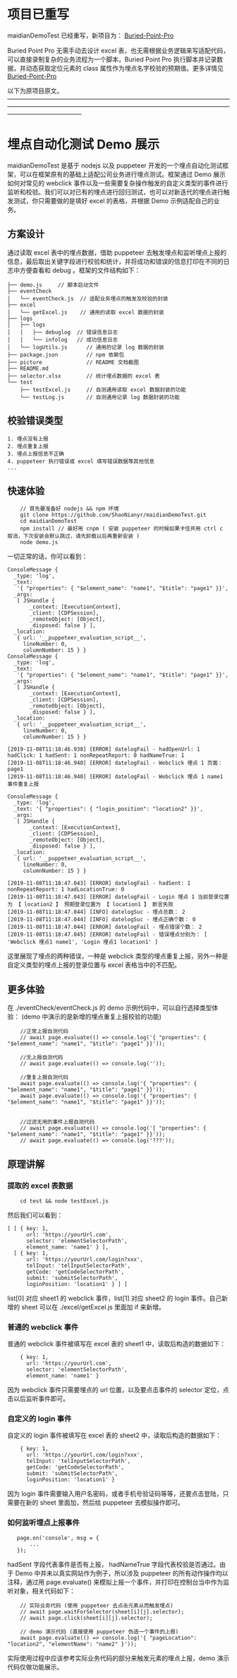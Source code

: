 # 项目已重写
maidianDemoTest 已经重写，新项目为： [Buried-Point-Pro](https://github.com/ShaoNianyr/Buried-Point-Pro)

Buried Point Pro 无需手动去设计 excel 表，也无需根据业务逻辑来写适配代码，可以直接录制复杂的业务流程为一个脚本，Buried Point Pro 执行脚本并记录数据，并动态获取定位元素的 class 属性作为埋点名字校验的预期值。更多详情见 [Buried-Point-Pro](https://github.com/ShaoNianyr/Buried-Point-Pro)

以下为原项目原文。
————————————————————————————————————————————————————————————————————————————————————

# 埋点自动化测试 Demo 展示

maidianDemoTest 是基于 nodejs 以及 puppeteer 开发的一个埋点自动化测试框架，可以在框架原有的基础上适配公司业务进行埋点测试。框架通过 Demo 展示如何对常见的 webclick 事件以及一些需要复杂操作触发的自定义类型的事件进行监听和校验。我们可以对已有的埋点进行回归测试，也可以对新迭代的埋点进行触发测试，你只需要做的是填好 excel 的表格，并根据 Demo 示例适配自己的业务。

## 方案设计

通过读取 excel 表中的埋点数据，借助 puppeteer 去触发埋点和监听埋点上报的信息，最后取出关键字段进行校验和统计，并将成功和错误的信息打印在不同的日志中方便查看和 debug 。框架的文件结构如下：

```
├── demo.js     // 脚本启动文件
├── eventCheck
│   └── eventCheck.js  // 适配业务埋点的触发及校验的封装
├── excel
│   └── getExcel.js    // 通用的读取 excel 数据的封装
├── logs
│   ├── logs
│   │   ├── debuglog  // 错误信息日志
│   │   └── infolog   // 成功信息日志
│   └── logUtils.js      // 通用的记录 log 数据的封装
├── package.json         // npm 依赖包
├── picture              // README 文档截图
├── README.md
├── selector.xlsx        // 统计埋点数据的 excel 表
└── test
    ├── testExcel.js     // 自测通用读取 excel 数据封装的功能
    └── testLog.js       // 自测通用记录 log 数据封装的功能

```
## 校验错误类型

    1. 埋点没有上报
    2. 埋点重复上报
    3. 埋点上报信息不正确
    4. puppeteer 执行错误或 excel 填写错误数据等其他信息
    ...

## 快速体验

```
    // 首先要准备好 nodejs && npm 环境
    git clone https://github.com/ShaoNianyr/maidianDemoTest.git
    cd maidianDemoTest
    npm install // 最好用 cnpm ( 安装 puppeteer 的时候如果卡住并用 ctrl c 取消，下次安装会默认跳过，请先卸载以后再重新安装 )
    node demo.js 
```

一切正常的话，你可以看到：

```
ConsoleMessage {
  _type: 'log',
  _text:
   '{ "properties": { "$element_name": "name1", "$title": "page1" }}',
  _args:
   [ JSHandle {
       _context: [ExecutionContext],
       _client: [CDPSession],
       _remoteObject: [Object],
       _disposed: false } ],
  _location:
   { url: '__puppeteer_evaluation_script__',
     lineNumber: 0,
     columnNumber: 15 } }
ConsoleMessage {
  _type: 'log',
  _text:
   '{ "properties": { "$element_name": "name1", "$title": "page1" }}',
  _args:
   [ JSHandle {
       _context: [ExecutionContext],
       _client: [CDPSession],
       _remoteObject: [Object],
       _disposed: false } ],
  _location:
   { url: '__puppeteer_evaluation_script__',
     lineNumber: 0,
     columnNumber: 15 } }
     
[2019-11-08T11:18:46.938] [ERROR] datelogFail - hadOpenUrl: 1 hadClick: 1 hadSent: 1 nonRepeatReport: 0 hadNameTrue: 1  
[2019-11-08T11:18:46.940] [ERROR] datelogFail - Webclick 埋点 1 页面： page1
[2019-11-08T11:18:46.940] [ERROR] datelogFail - Webclick 埋点 1 name1 事件重复上报

ConsoleMessage {
  _type: 'log',
  _text: '{ "properties": { "login_position": "location2" }}',
  _args:
   [ JSHandle {
       _context: [ExecutionContext],
       _client: [CDPSession],
       _remoteObject: [Object],
       _disposed: false } ],
  _location:
   { url: '__puppeteer_evaluation_script__',
     lineNumber: 0,
     columnNumber: 15 } }

[2019-11-08T11:18:47.043] [ERROR] datelogFail - hadSent: 1 nonRepeatReport: 1 hadLocationTrue: 0
[2019-11-08T11:18:47.043] [ERROR] datelogFail - Login 埋点 1 当前登录位置为 【 location2 】 预期登录位置为 【 location1 】 断言失败
[2019-11-08T11:18:47.044] [INFO] datelogSuc - 埋点总数： 2
[2019-11-08T11:18:47.044] [INFO] datelogSuc - 埋点正确个数： 0
[2019-11-08T11:18:47.044] [ERROR] datelogFail - 埋点错误个数： 2
[2019-11-08T11:18:47.045] [ERROR] datelogFail - 错误埋点分别为： [ 'Webclick 埋点1 name1', 'Login 埋点1 location1' ]
```

这里展现了埋点的两种错误，一种是 webclick 类型的埋点重复上报，另外一种是自定义类型的埋点上报的登录位置与 excel 表格当中的不匹配。

## 更多体验

在 ./eventCheck/eventCheck.js 的 demo 示例代码中，可以自行选择类型体验：
(demo 中演示的是新增的埋点重复上报校验的功能)

```
    //正常上报自测代码
    // await page.evaluate(() => console.log('{ "properties": { "$element_name": "name1", "$title": "page1" }}'));
    
    //无上报自测代码
    // await page.evaluate(() => console.log(''));
    
    //重复上报自测代码
    await page.evaluate(() => console.log('{ "properties": { "$element_name": "name1", "$title": "page1" }}'));
    await page.evaluate(() => console.log('{ "properties": { "$element_name": "name1", "$title": "page1" }}'));
                            
                           
    //过滤无用的事件上报自测代码
    // await page.evaluate(() => console.log('{ "properties": { "$element_name": "name1", "$title": "page1" }}'));
    // await page.evaluate(() => console.log('???'));
```


## 原理讲解

### 提取的 excel 表数据

```
    cd test && node testExcel.js
```

然后我们可以看到：

```
[ [ { key: 1,
      url: 'https://yourUrl.com',
      selector: 'elementSelectorPath',
      element_name: 'name1' } ],
  [ { key: 1,
      url: 'https://yourUrl.com/login?xxx',
      telInput: 'telInputSelectorPath',
      getCode: 'getCodeSelectorPath',
      submit: 'submitSelectorPath',
      loginPosition: 'location1' } ] ]
```

list[0] 对应 sheet1 的 webclick 事件，list[1] 对应 sheet2 的 login 事件。自己新增的 sheet 可以在 ./excel/getExcel.js 里面加 if 来新增。

### 普通的 webclick 事件

普通的 webclick 事件被填写在 excel 表的 sheet1 中，读取后构造的数据如下：

```
    { key: 1,
      url: 'https://yourUrl.com',
      selector: 'elementSelectorPath',
      element_name: 'name1' }
```

因为 webclick 事件只需要埋点的 url 位置，以及要点击事件的 selector 定位，点击以后监听事件即可。

### 自定义的 login 事件

自定义的 login 事件被填写在 excel 表的 sheet2 中，读取后构造的数据如下：

```
    { key: 1,
      url: 'https://yourUrl.com/login?xxx',
      telInput: 'telInputSelectorPath',
      getCode: 'getCodeSelectorPath',
      submit: 'submitSelectorPath',
      loginPosition: 'location1' }
```

因为 login 事件需要输入用户名密码，或者手机号验证码等等，还要点击登陆，只需要在新的 sheet 里面加，然后给 puppeteer 去模拟操作即可。

### 如何监听埋点上报事件

```
   page.on('console', msg = {
       ...
   });
```

hadSent 字段代表事件是否有上报， hadNameTrue 字段代表校验是否通过。由于 Demo 中并未以真实网站作为例子，所以涉及 puppeteer 的所有动作操作均以注释，通过用 page.evaluate() 来模拟上报一个事件，并打印在控制台当中作为监听对象，相关代码如下：

```
    // 实际业务代码 (使用 puppeteer 去点击元素从而触发埋点)
    // await page.waitForSelector(sheet[i][j].selector);
    // await page.click(sheet[i][j].selector);

    // demo 演示代码 (直接使用 puppeteer 伪造一个事件的上报)
    await page.evaluate(() => console.log('{ "pageLocation": "location2", "elementName": "name2" }'));    
```

实际使用过程中应该参考实际业务代码的部分来触发元素的埋点上报，demo 演示代码仅做功能展示。

